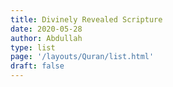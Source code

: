 ```yaml
---
title: Divinely Revealed Scripture
date: 2020-05-28
author: Abdullah
type: list
page: '/layouts/Quran/list.html'
draft: false
---
```



